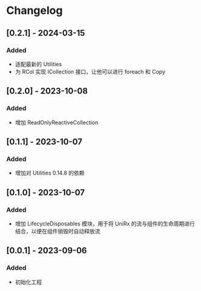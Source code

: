 # Changelog

## [0.2.1] - 2024-03-15

### Added

- 适配最新的 Utilities
- 为 RCol 实现 ICollection 接口，让他可以进行 foreach 和 Copy

## [0.2.0] - 2023-10-08

### Added

- 增加 ReadOnlyReactiveCollection

## [0.1.1] - 2023-10-07

### Added

- 增加对 Utilities 0.14.8 的依赖

## [0.1.0] - 2023-10-07

### Added

- 增加 LifecycleDisposables 模块，用于将 UniRx 的流与组件的生命周期进行结合，以便在组件销毁时自动释放流

## [0.0.1] - 2023-09-06

### Added
- 初始化工程
